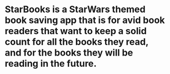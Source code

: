 # StarBooks is a StarWars themed book saving app that is for avid book readers that want to keep a solid count for all the books they read, and for the books they will be reading in the future. 
